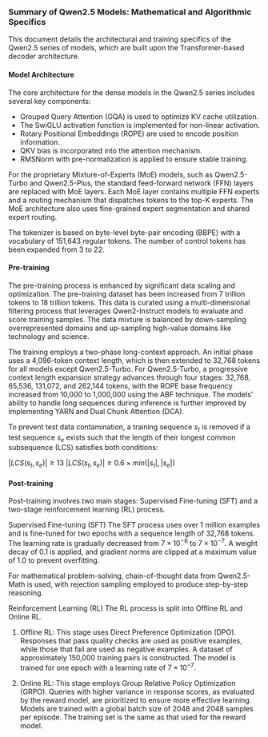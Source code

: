 ### Summary of Qwen2.5 Models: Mathematical and Algorithmic Specifics

This document details the architectural and training specifics of the Qwen2.5 series of models, which are built upon the Transformer-based decoder architecture.

#### Model Architecture

The core architecture for the dense models in the Qwen2.5 series includes several key components:
* Grouped Query Attention (GQA) is used to optimize KV cache utilization.
* The SwiGLU activation function is implemented for non-linear activation.
* Rotary Positional Embeddings (ROPE) are used to encode position information.
* QKV bias is incorporated into the attention mechanism.
* RMSNorm with pre-normalization is applied to ensure stable training.

For the proprietary Mixture-of-Experts (MoE) models, such as Qwen2.5-Turbo and Qwen2.5-Plus, the standard feed-forward network (FFN) layers are replaced with MoE layers. Each MoE layer contains multiple FFN experts and a routing mechanism that dispatches tokens to the top-K experts. The MoE architecture also uses fine-grained expert segmentation and shared expert routing.

The tokenizer is based on byte-level byte-pair encoding (BBPE) with a vocabulary of 151,643 regular tokens. The number of control tokens has been expanded from 3 to 22.

#### Pre-training

The pre-training process is enhanced by significant data scaling and optimization. The pre-training dataset has been increased from 7 trillion tokens to 18 trillion tokens. This data is curated using a multi-dimensional filtering process that leverages Qwen2-Instruct models to evaluate and score training samples. The data mixture is balanced by down-sampling overrepresented domains and up-sampling high-value domains like technology and science.

The training employs a two-phase long-context approach. An initial phase uses a 4,096-token context length, which is then extended to 32,768 tokens for all models except Qwen2.5-Turbo. For Qwen2.5-Turbo, a progressive context length expansion strategy advances through four stages: 32,768, 65,536, 131,072, and 262,144 tokens, with the ROPE base frequency increased from 10,000 to 1,000,000 using the ABF technique. The models' ability to handle long sequences during inference is further improved by implementing YARN and Dual Chunk Attention (DCA).

To prevent test data contamination, a training sequence $s_t$ is removed if a test sequence $s_e$ exists such that the length of their longest common subsequence (LCS) satisfies both conditions:

$|LCS(s_t, s_e)| \ge 13$
$|LCS(s_t, s_e)| \ge 0.6 \times min(|s_t|, |s_e|)$

#### Post-training

Post-training involves two main stages: Supervised Fine-tuning (SFT) and a two-stage reinforcement learning (RL) process.

Supervised Fine-tuning (SFT)
The SFT process uses over 1 million examples and is fine-tuned for two epochs with a sequence length of 32,768 tokens. The learning rate is gradually decreased from $7 \times 10^{-6}$ to $7 \times 10^{-7}$. A weight decay of 0.1 is applied, and gradient norms are clipped at a maximum value of 1.0 to prevent overfitting.

For mathematical problem-solving, chain-of-thought data from Qwen2.5-Math is used, with rejection sampling employed to produce step-by-step reasoning.

Reinforcement Learning (RL)
The RL process is split into Offline RL and Online RL.

1.  Offline RL: This stage uses Direct Preference Optimization (DPO). Responses that pass quality checks are used as positive examples, while those that fail are used as negative examples. A dataset of approximately 150,000 training pairs is constructed. The model is trained for one epoch with a learning rate of $7 \times 10^{-7}$.

2.  Online RL: This stage employs Group Relative Policy Optimization (GRPO). Queries with higher variance in response scores, as evaluated by the reward model, are prioritized to ensure more effective learning. Models are trained with a global batch size of 2048 and 2048 samples per episode. The training set is the same as that used for the reward model.